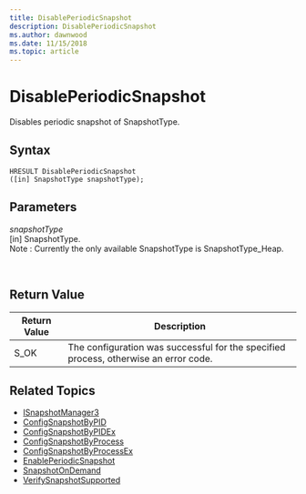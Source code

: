 ```yaml
---
title: DisablePeriodicSnapshot 
description: DisablePeriodicSnapshot
ms.author: dawnwood
ms.date: 11/15/2018
ms.topic: article
---
```


# DisablePeriodicSnapshot

Disables periodic snapshot of SnapshotType.

## Syntax

```
HRESULT DisablePeriodicSnapshot
([in] SnapshotType snapshotType);
```

## Parameters

*snapshotType* <br/>
[in] SnapshotType. <br/>
Note : Currently the only available SnapshotType is SnapshotType_Heap. 

<br/>

## Return Value

|Return Value | Description|
|-------------|------------|
|S_OK	| The configuration was successful for the specified process, otherwise an error code. |

## Related Topics

* [ISnapshotManager3](isnapshotmanager3.md)
* [ConfigSnapshotByPID](configsnapshotbypid.md)
* [ConfigSnapshotByPIDEx](configsnapshotbypidex.md)
* [ConfigSnapshotByProcess](configsnapshotbyprocess.md)
* [ConfigSnapshotByProcessEx](configsnapshotbyprocessex.md)
* [EnablePeriodicSnapshot](enableperiodicsnapshot.md)
* [SnapshotOnDemand](snapshotondemand.md)
* [VerifySnapshotSupported](verifysnapshotsupported.md)